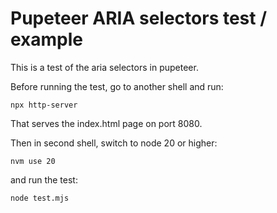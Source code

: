 # Pupeteer ARIA selectors test / example

This is a test of the aria selectors in pupeteer.

Before running the test, go to another shell and run:

```
npx http-server
```

That serves the index.html page on port 8080.

Then in second shell, switch to node 20 or higher:

```
nvm use 20
```

and run the test:

```
node test.mjs
```
